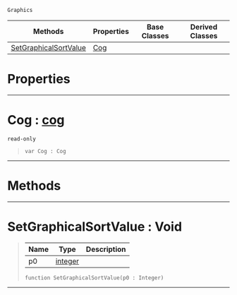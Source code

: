  `Graphics`

|Methods|Properties|Base Classes|Derived Classes|
|---|---|---|---|
|[ SetGraphicalSortValue](https://github.com/ArendDanielek/ZeroDocsTest/blob/master/code_reference/class_reference/graphicalentry.markdown#setgraphicalsortvalue-vo)|[ Cog](https://github.com/ArendDanielek/ZeroDocsTest/blob/master/code_reference/class_reference/graphicalentry.markdown#cog-zero-engine-document)| | |


 #  Properties


---  
 #  Cog : [cog](https://github.com/ArendDanielek/ZeroDocsTest/blob/master/code_reference/class_reference/cog.markdown)

 `read-only`

> 
> ``` lang=cpp, name=Zilch
> var Cog : Cog


---  
 #  Methods


---  
 #  SetGraphicalSortValue : Void

> 
> |Name|Type|Description|
> |---|---|---|
> |p0|[integer](https://github.com/ArendDanielek/ZeroDocsTest/blob/master/code_reference/zilch_base_types/integer.markdown)| |
> ``` lang=cpp, name=Zilch
> function SetGraphicalSortValue(p0 : Integer)
> ``` 


---  
 
  
  
  
  
  
  
  

 